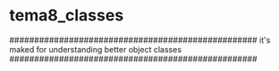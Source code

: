 # tema8_classes
##################################################
it's maked for understanding better object classes 
##################################################
